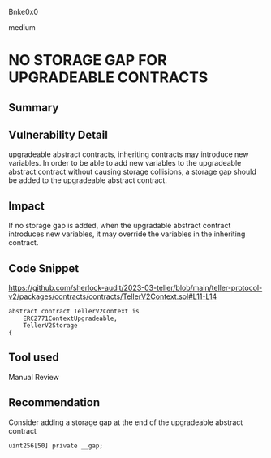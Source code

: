 Bnke0x0

medium

# NO STORAGE GAP FOR UPGRADEABLE CONTRACTS

## Summary

## Vulnerability Detail
upgradeable abstract contracts, inheriting contracts may introduce new variables. In order to be able to add new variables to the upgradeable abstract contract without causing storage collisions, a storage gap should be added to the upgradeable abstract contract.


## Impact
If no storage gap is added, when the upgradable abstract contract introduces new variables, it may override the variables in the inheriting contract.

## Code Snippet
https://github.com/sherlock-audit/2023-03-teller/blob/main/teller-protocol-v2/packages/contracts/contracts/TellerV2Context.sol#L11-L14

```solidity
abstract contract TellerV2Context is
    ERC2771ContextUpgradeable,
    TellerV2Storage
{
```

## Tool used

Manual Review

## Recommendation
Consider adding a storage gap at the end of the upgradeable abstract contract

```solidity
uint256[50] private __gap;
```
